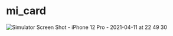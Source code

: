 # mi_card

![Simulator Screen Shot - iPhone 12 Pro - 2021-04-11 at 22 49 30](https://user-images.githubusercontent.com/47676921/114306899-5dca6e00-9b18-11eb-9462-38a942808b3a.png)
